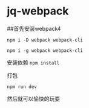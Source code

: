 # jq-webpack
##首先安装webpack4 

`
npm i -D webpack webpack-cli
`

`
npm i -g webpack webpack-cli
`

安装依赖
`
npm install
`

打包

`
npm run dev
`

然后就可以愉快的玩耍
